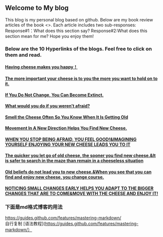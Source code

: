 ## Welcome to My blog

This blog is my personal blog based on github.
Below are my book review articles of the book <<Who Moved My Cheese>>.
Each article includes two sub-responses:
	Response#1：What does this section say?
	Response#2:What does this section mean for me?
Hope you enjoy them!

### Below are the 10 Hyperlinks of the blogs. Feel free to click on them and read.
#### [Having cheese makes you happy！](https://gcywcsyxx.github.io/chenyang.github.io/blog1)
#### [The more important your cheese is to you the more you want to hold on to it.](https://gcywcsyxx.github.io/chenyang.github.io/blog2)
#### [If You Do Not Change, You Can Become Extinct.](https://gcywcsyxx.github.io/chenyang.github.io/blog3)
#### [What would you do if you weren’t afraid?](https://gcywcsyxx.github.io/chenyang.github.io/blog4)
#### [Smell the Cheese Often So You Know When It Is Getting Old](https://gcywcsyxx.github.io/chenyang.github.io/blog5)
#### [Movement In A New Direction Helps You Find New Cheese.](https://gcywcsyxx.github.io/chenyang.github.io/blog6)
#### [WHEN YOU STOP BEING AFRAID, YOU FEEL GOOD!&IMAGINING YOURSELF ENJOYING YOUR NEW CHEESE LEADS YOU TO IT](https://gcywcsyxx.github.io/chenyang.github.io/blog7)
#### [The quicker you let go of old cheese, the sooner you find new cheese.&It is safer to search in the maze than remain in a cheeseless situation](https://gcywcsyxx.github.io/chenyang.github.io/blog8)
#### [Old beliefs do not lead you to new cheese.&When you see that you can find and enjoy new cheese, you change course.](https://gcywcsyxx.github.io/chenyang.github.io/blog9)
#### [NOTICING SMALL CHANGES EARLY HELPS YOU ADAPT TO THE BIGGER CHANGES THAT ARE TO COME&MOVE WITH THE CHEESE AND ENJOY IT!](https://gcywcsyxx.github.io/chenyang.github.io/blog10)
 
### 下面是md格式博客的用法
https://guides.github.com/features/mastering-markdown/   
自行复制
[语法教程](https://guides.github.com/features/mastering-markdown/）



